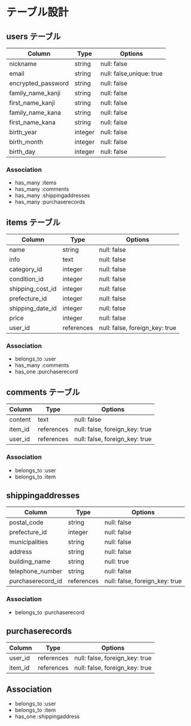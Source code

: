 # テーブル設計

## users テーブル

| Column             | Type       | Options                        |
| ------------------ | ---------- | ------------------------------ |
| nickname           | string     | null: false                    |
| email              | string     | null: false,unique: true       |
| encrypted_password | string     | null: false                    |
| family_name_kanji  | string     | null: false                    |
| first_name_kanji   | string     | null: false                    |
| family_name_kana   | string     | null: false                    |
| first_name_kana    | string     | null: false                    |
| birth_year         | integer    | null: false                    |
| birth_month        | integer    | null: false                    |
| birth_day          | integer    | null: false                    |

### Association

- has_many :items
- has_many :comments
- has_many :shippingaddresses
- has_many :purchaserecords

## items テーブル

| Column             | Type       | Options                        |
| ------------------ | ---------- | ------------------------------ |
| name               | string     | null: false                    |
| info               | text       | null: false                    |
| category_id        | integer    | null: false                    |
| condition_id       | integer    | null: false                    |
| shipping_cost_id   | integer    | null: false                    |
| prefecture_id      | integer    | null: false                    |
| shipping_date_id   | integer    | null: false                    |
| price              | integer    | null: false                    |
| user_id            | references | null: false, foreign_key: true |

### Association

- belongs_to :user
- has_many :comments
- has_one :purchaserecord

## comments テーブル
| Column       | Type       | Options                        |
| ------------ | ---------- | ------------------------------ |
| content      | text       | null: false                    |
| item_id      | references | null: false, foreign_key: true |
| user_id      | references | null: false, foreign_key: true |

### Association

- belongs_to :user
- belongs_to :item

## shippingaddresses

| Column             | Type       | Options                        |
| ------------------ | ---------- | ------------------------------ |
| postal_code        | string     | null: false                    |
| prefecture_id      | integer    | null: false                    |
| municipalities     | string     | null: false                    |
| address            | string     | null: false                    |
| building_name      | string     | null: true                     |
| telephone_number   | string     | null: false                    |
| purchaserecord_id  | references | null: false, foreign_key: true |

### Association

- belongs_to :purchaserecord

## purchaserecords

| Column             | Type       | Options                        |
| ------------------ | ---------- | ------------------------------ |
| user_id            | references | null: false, foreign_key: true |
| item_id            | references | null: false, foreign_key: true |

## Association
- belongs_to :user
- belongs_to :item
- has_one :shippingaddress